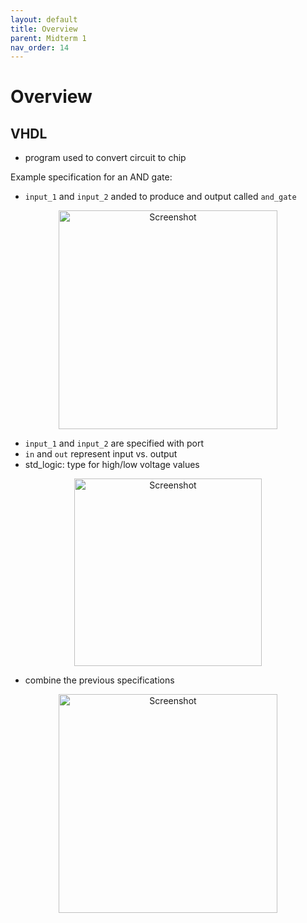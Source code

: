 ```yaml
---
layout: default
title: Overview
parent: Midterm 1
nav_order: 14
---
```

# Overview
## VHDL
- program used to convert circuit to chip

Example specification for an AND gate:
- `input_1` and `input_2` anded to produce and output called `and_gate`
<div style="text-align: center;">
  <img src="{{ '/images/Screen Shot 2024-02-25 at 10.45.47 PM.png' | relative_url }}" alt="Screenshot" width="350 ">
</div>

- `input_1` and `input_2` are specified with port
- `in` and `out` represent input vs. output
- std_logic: type for high/low voltage values
<div style="text-align: center;">
  <img src="{{ '/images/Screen Shot 2024-02-25 at 10.46.26 PM.png' | relative_url }}" alt="Screenshot" width="300">
</div>

- combine the previous specifications
<div style="text-align: center;">
  <img src="{{ '/images/Screen Shot 2024-02-25 at 10.46.45 PM.png' | relative_url }}" alt="Screenshot" width="350">
</div>